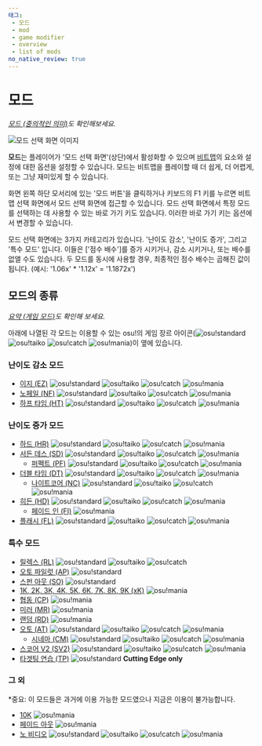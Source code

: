 ```yaml
---
태그:
 - 모드
 - mod
 - game modifier
 - overview
 - list of mods
no_native_review: true
---
```


# 모드

*[모드 (중의적인 의미)](/wiki/Disambiguation/Mod)도 확인해보세요.*

![모드 선택 화면 이미지](img/GM_Main.jpg)

**모드**는 플레이어가 '모드 선택 화면'(상단)에서 활성화할 수 있으며 [비트맵](/wiki/Beatmap)의 요소와 설정에 대한 옵션을 설정할 수 있습니다. 모드는 비트맵을 플레이할 때 더 쉽게, 더 어렵게, 또는 그냥 재미있게 할 수 있습니다.

화면 왼쪽 하단 모서리에 있는 '모드 버튼'을 클릭하거나 키보드의 F1 키를 누르면 비트맵 선택 화면에서 모드 선택 화면에 접근할 수 있습니다. 모드 선택 화면에서 특정 모드를 선택하는 데 사용할 수 있는 바로 가기 키도 있습니다. 이러한 바로 가기 키는 옵션에서 변경할 수 있습니다.

모드 선택 화면에는 3가지 카테고리가 있습니다. '난이도 감소', '난이도 증가', 그리고 '특수 모드' 입니다. 이들은 ['점수 배수'\]를 증가 시키거나, 감소 시키거나, 또는 배수를 없앨 수도 있습니다. 두 모드를 동시에 사용할 경우, 최종적인 점수 배수는 곱해진 값이 됩니다. 
(예시: '1.06x' * '1.12x' = '1.1872x')

## 모드의 종류

*[요약 (게임 모드)](/wiki/Game_modifier/Summary)도 확인해 보세요.*

아래에 나열된 각 모드는 이용할 수 있는 osu!의 게임 장르 아이콘(![][o!s] ![][o!t] ![][o!c] ![][o!m])이 옆에 있습니다.

### 난이도 감소 모드

- [이지 (EZ)](/wiki/Game_modifier/Easy) ![][o!s] ![][o!t] ![][o!c] ![][o!m]
- [노페일 (NF)](/wiki/Game_modifier/No_Fail) ![][o!s] ![][o!t] ![][o!c] ![][o!m]
- [하프 타임 (HT)](/wiki/Game_modifier/Half_Time) ![][o!s] ![][o!t] ![][o!c] ![][o!m]

### 난이도 증가 모드

- [하드 (HR)](/wiki/Game_modifier/Hard_Rock) ![][o!s] ![][o!t] ![][o!c] ![][o!m]
- [서든 데스 (SD)](/wiki/Game_modifier/Sudden_Death) ![][o!s] ![][o!t] ![][o!c] ![][o!m]
  - [퍼펙트 (PF)](/wiki/Game_modifier/Perfect) ![][o!s] ![][o!t] ![][o!c] ![][o!m]
- [더블 타임 (DT)](/wiki/Game_modifier/Double_Time) ![][o!s] ![][o!t] ![][o!c] ![][o!m]
  - [나이트코어 (NC)](/wiki/Game_modifier/Nightcore) ![][o!s] ![][o!t] ![][o!c] ![][o!m]
- [히든 (HD)](/wiki/Game_modifier/Hidden) ![][o!s] ![][o!t] ![][o!c] ![][o!m]
  - [페이드 인 (FI)](/wiki/Game_modifier/Fade_In) ![][o!m]
- [플래시 (FL)](/wiki/Game_modifier/Flashlight) ![][o!s] ![][o!t] ![][o!c] ![][o!m]

### 특수 모드

- [릴렉스 (RL)](/wiki/Game_modifier/Relax) ![][o!s] ![][o!t] ![][o!c]
- [오토 파일럿 (AP)](/wiki/Game_modifier/Autopilot) ![][o!s]
- [스펀 아웃 (SO)](/wiki/Game_modifier/Spun_Out) ![][o!s]
- [1K, 2K, 3K, 4K, 5K, 6K, 7K, 8K, 9K (xK)](/wiki/Game_modifier/xK) ![][o!m]
- [협동 (CP)](/wiki/Game_modifier/Co-op) ![][o!m]
- [미러 (MR)](/wiki/Game_modifier/Mirror) ![][o!m]
- [랜덤 (RD)](/wiki/Game_modifier/Random) ![][o!m]
- [오토 (AT)](/wiki/Game_modifier/Auto) ![][o!s] ![][o!t] ![][o!c] ![][o!m]
  - [시네마 (CM)](/wiki/Game_modifier/Cinema) ![][o!s] ![][o!t] ![][o!c] ![][o!m]
- [스코어 V2 (SV2)](/wiki/Game_modifier/ScoreV2) ![][o!s] ![][o!t] ![][o!c] ![][o!m]
- [타겟팅 연습 (TP)](/wiki/Game_modifier/Target_Practice) ![][o!s] **Cutting Edge only**

### 그 외

*중요: 이 모드들은 과거에 이용 가능한 모드였으나 지금은 이용이 불가능합니다.

- [10K](/wiki/Game_modifier/10k) ![][o!m]
- [페이드 아웃](/wiki/Game_modifier/Fade_Out) ![][o!m]
- [노 비디오](/wiki/Game_modifier/No_Video) ![][o!s] ![][o!t] ![][o!c] ![][o!m]

[o!s]: /wiki/shared/mode/osu.png "osu!standard"
[o!t]: /wiki/shared/mode/taiko.png "osu!taiko"
[o!c]: /wiki/shared/mode/catch.png "osu!catch"
[o!m]: /wiki/shared/mode/mania.png "osu!mania"
